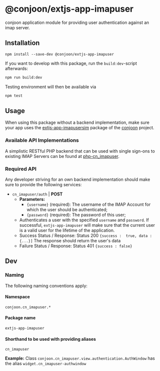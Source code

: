# @conjoon/extjs-app-imapuser
conjoon application module for providing user authentication against an imap server. 

## Installation
```
npm install --save-dev @conjoon/extjs-app-imapuser
```

If you want to develop with this package, run the `build:dev`-script afterwards:
```bash
npm run build:dev
```
Testing environment will then be available via

```bash
npm test
```

## Usage
When using this package without a backend implementation, make sure your app uses the [extjs-app-imapusersim](https://github.com/conjoon/extjs-app-imapusersim) package  of the [conjoon](https://github.com/conjoon) project.

### Available API Implementations
A simplistic RESTful PHP backend that can be used with single sign-ons to existing IMAP Servers can be found at [php-cn_imapuser](https://github.com/conjoon/php-cn_imapuser).

### Required API
Any developer striving for an own backend implementation should make sure to provide the following services:

* `cn_imapuser/auth` | **POST**
    * **Parameters:**
        * `{username}` (required): The username of the IMAP Account for which the user should be authenticated;
        * `{password}` (required): The password of this user;
    * Authenticates a user with the specified `username` and `password`. If successful, `extjs-app-imapuser` will make sure that the current user is a valid user for the lifetime of the application.
    * Success Status / Response: Status 200 `{success :  true, data : {...}]` The response should return the user's data
    * Failure Status / Response: Status 401 `{success : false}`


## Dev
### Naming
The following naming conventions apply:

#### Namespace
`conjoon.cn_imapuser.*`
#### Package name
`extjs-app-imapuser`
#### Shorthand to be used with providing aliases
`cn_imapuser`

**Example:**
Class `conjoon.cn_imapuser.view.authentication.AuthWindow` has the alias `widget.cn_imapuser-authwindow`
